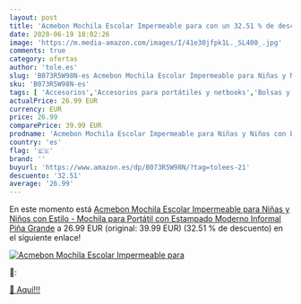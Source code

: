```yaml
---
layout: post
title: 'Acmebon Mochila Escolar Impermeable para con un 32.51 % de descuento'
date: 2020-06-19 18:02:26
image: 'https://m.media-amazon.com/images/I/41e30jfpk1L._SL400_.jpg'
comments: true
category: ofertas
author: 'tole.es'
slug: 'B073R5W98N-es Acmebon Mochila Escolar Impermeable para Niñas y Niños con...'
sku: 'B073R5W98N-es'
tags: [ 'Accesorios','Accesorios para portátiles y netbooks','Bolsas y fundas para portátiles y netbooks','Informática','Juegos y Accesorios para PC','Mochilas para portátiles y netbooks','Videojuegos','escolar','mochila', ]
actualPrice: 26.99 EUR
currency: EUR
price: 26.99
comparePrice: 39.99 EUR
prodname: 'Acmebon Mochila Escolar Impermeable para Niñas y Niños con Estilo - Mochila para Portátil con Estampado Moderno Informal Piña Grande'
country: 'es'
flag: '🇪🇸'
brand: ''
buyurl: 'https://www.amazon.es/dp/B073R5W98N/?tag=tolees-21'
descuento: '32.51'
average: '26.99'
---
```


En este momento está [Acmebon Mochila Escolar Impermeable para Niñas y Niños con Estilo - Mochila para Portátil con Estampado Moderno Informal Piña Grande](https://www.amazon.es/dp/B073R5W98N/?tag=tolees-21) a 26.99 EUR (original: 39.99 EUR) (32.51 %  de descuento) en el siguiente enlace!

[![Acmebon Mochila Escolar Impermeable para](https://m.media-amazon.com/images/I/41e30jfpk1L._SL400_.jpg)](https://www.amazon.es/dp/B073R5W98N/?tag=tolees-21)

🔎:


[🛒 Aquí!!!](https://www.amazon.es/dp/B073R5W98N/?tag=tolees-21)
